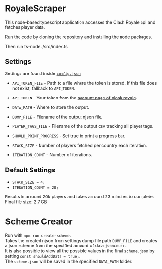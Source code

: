 # RoyaleScraper

This node-based typescript application accesses the Clash Royale api and fetches player data.

Run the code by cloning the repository and installing the node packages.

Then run ts-node ./src/index.ts

## Settings

Settings are found inside [`config.json`](config.json)

- `API_TOKEN_FILE` - Path to a file where the token is stored. If this file does not exist, fallback to `API_TOKEN`.
- `API_TOKEN` - Your token from the [account page of clash royale](https://developer.clashroyale.com/#/account).
- `DATA_PATH` - Where to store the output.
- `DUMP_FILE` - Filename of the output njson file.
- `PLAYER_TAGS_FILE` - Filename of the output csv tracking all player tags.
- `SHOULD_PRINT_PROGRESS` - Set true to print a progress bar.

- `STACK_SIZE` - Number of players fetched per country each iteration.
- `ITERATION_COUNT` - Number of iterations.

## Default Settings

- `STACK_SIZE = 4;`
- `ITERATION_COUNT = 20;`

Results in arround 20k players and takes arround 23 minutes to complete.
Final file size: 2.7 GB

# Scheme Creator

Run with `npm run create-scheme`.  
Takes the created njson from settings dump file path `DUMP_FILE` and creates a json scheme from the specified amount of data `jsonCount`.  
It is also possible to view all the possible values in the final `scheme.json` by setting `const shouldAddData = true;`.  
The `scheme.json` will be saved in the specified `DATA_PATH` folder.
